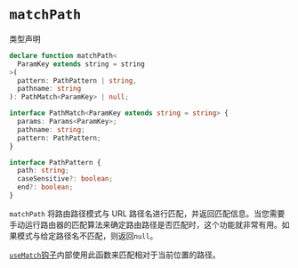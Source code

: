 # `matchPath`

类型声明

```ts
declare function matchPath<
  ParamKey extends string = string
>(
  pattern: PathPattern | string,
  pathname: string
): PathMatch<ParamKey> | null;

interface PathMatch<ParamKey extends string = string> {
  params: Params<ParamKey>;
  pathname: string;
  pattern: PathPattern;
}

interface PathPattern {
  path: string;
  caseSensitive?: boolean;
  end?: boolean;
}
```

`matchPath` 将路由路径模式与 URL 路径名进行匹配，并返回匹配信息。当您需要手动运行路由器的匹配算法来确定路由路径是否匹配时，这个功能就非常有用。如果模式与给定路径名不匹配，则返回`null`。

[`useMatch`钩子](https://reactrouter.com/en/main/hooks/use-match)内部使用此函数来匹配相对于当前位置的路径。